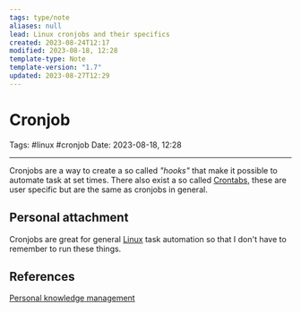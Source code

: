 ```yaml
---
tags: type/note
aliases: null
lead: Linux cronjobs and their specifics
created: 2023-08-24T12:17
modified: 2023-08-18, 12:28
template-type: Note
template-version: "1.7"
updated: 2023-08-27T12:29
---
```


# Cronjob

Tags: #linux #cronjob
Date: 2023-08-18, 12:28

---

Cronjobs are a way to create a so called _"hooks"_ that make it possible to automate task at set times. There also exist a so called [ Crontabs](Crontab%20), these are user specific but are the same as cronjobs in general.

## Personal attachment 

Cronjobs are great for general [Linux](Linux.md) task automation so that I don't have to remember to run these things. 

## References

[Personal knowledge management](Personal%20knowledge%20management.md) 
